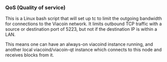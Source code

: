 ### QoS (Quality of service) ###

This is a Linux bash script that will set up tc to limit the outgoing bandwidth for connections to the Viacoin network. It limits outbound TCP traffic with a source or destination port of 5223, but not if the destination IP is within a LAN.

This means one can have an always-on viacoind instance running, and another local viacoind/viacoin-qt instance which connects to this node and receives blocks from it.
